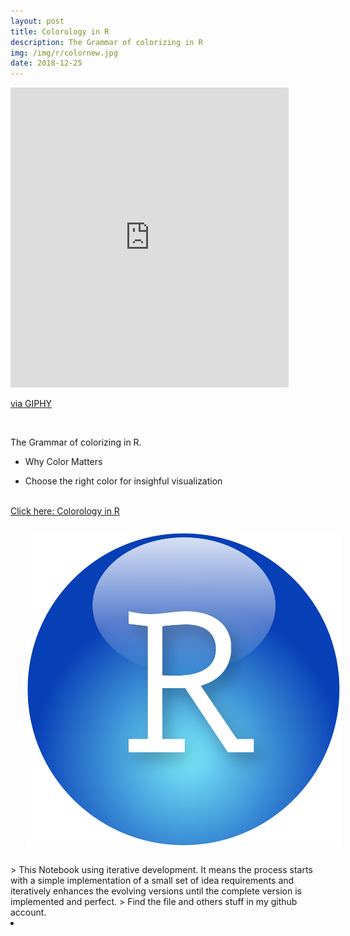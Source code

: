 ```yaml
---
layout: post
title: Colorology in R
description: The Grammar of colorizing in R
img: /img/r/colornew.jpg
date: 2018-12-25
---
```


<iframe src="https://giphy.com/embed/3vnHhhpVXP8lBrOQhH" width="445" height="480" frameBorder="0" class="giphy-embed" allowFullScreen></iframe><p><a href="https://giphy.com/gifs/rainbow-color-crayon-3vnHhhpVXP8lBrOQhH">via GIPHY</a></p>

<Br>

The Grammar of colorizing in R. 
* Why Color Matters

* Choose the right color for insighful visualization


<Br>
<a href="https://itsmecevi.github.io/default-r-graphs/">Click here: Colorology in R</a>
<Br>
<img class="col one right" src="/img/r/r-studio.png" style="padding:25px">
<Br>
> This Notebook using iterative development. It means the process starts with a simple implementation of a small set of idea requirements and iteratively enhances the evolving versions until the complete version is implemented and perfect.
> Find the file and others stuff in my github account.
<li>
<a id="icon" href="https://github.com/itsmecevi" target="_blank"><i class="fa fa-github fa-fw fa-2x"></i></a>
</li>
